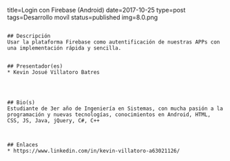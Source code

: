 title=Login con Firebase (Android)
date=2017-10-25
type=post
tags=Desarrollo movíl
status=published
img=8.0.png
~~~~~~

## Descripción
Usar la plataforma Firebase como autentificación de nuestras APPs con una implementación rápida y sencilla.


## Presentador(es)
* Kevin Josué Villatoro Batres




## Bio(s)
Estudiante de 3er año de Ingeniería en Sistemas, con mucha pasión a la programación y nuevas tecnologías, conocimientos en Android, HTML, CSS, JS, Java, jQuery, C#, C++



## Enlaces
* https://www.linkedin.com/in/kevin-villatoro-a63021126/
